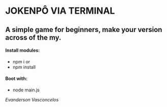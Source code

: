 # JOKENPÔ VIA TERMINAL

## A simple game for beginners, make your version across of the my.


#### Install modules:
- npm i
or
- npm install

#### Boot with:
- node main.js

_Evanderson Vasconcelos_